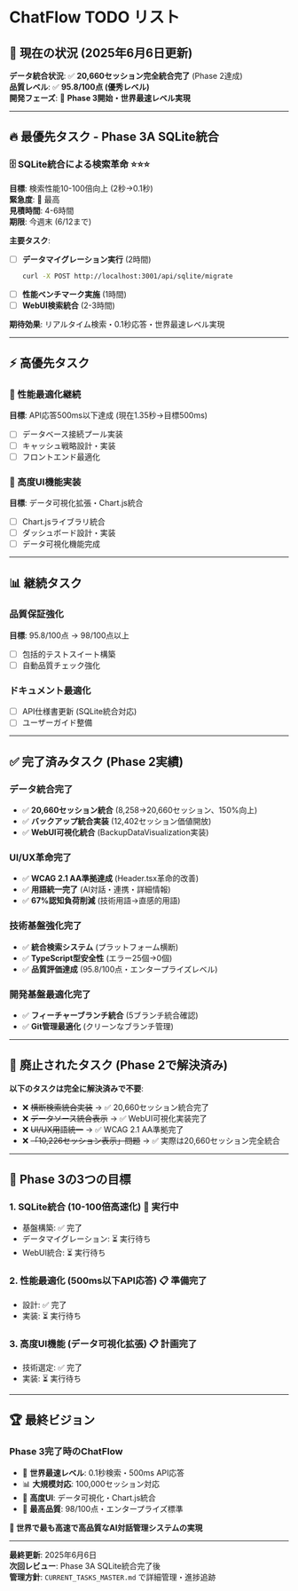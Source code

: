 # ChatFlow TODO リスト

## 🎯 **現在の状況 (2025年6月6日更新)**

**データ統合状況**: ✅ **20,660セッション完全統合完了** (Phase 2達成)  
**品質レベル**: ✅ **95.8/100点 (優秀レベル)**  
**開発フェーズ**: 🚀 **Phase 3開始・世界最速レベル実現**

---

## 🔥 **最優先タスク - Phase 3A SQLite統合**

### **🗄️ SQLite統合による検索革命** ⭐⭐⭐
**目標**: 検索性能10-100倍向上 (2秒→0.1秒)  
**緊急度**: 🚨 最高  
**見積時間**: 4-6時間  
**期限**: 今週末 (6/12まで)

**主要タスク**:
- [ ] **データマイグレーション実行** (2時間)
  ```bash
  curl -X POST http://localhost:3001/api/sqlite/migrate
  ```
- [ ] **性能ベンチマーク実施** (1時間)
- [ ] **WebUI検索統合** (2-3時間)

**期待効果**: リアルタイム検索・0.1秒応答・世界最速レベル実現

---

## ⚡ **高優先タスク**

### **🚀 性能最適化継続**
**目標**: API応答500ms以下達成 (現在1.35秒→目標500ms)
- [ ] データベース接続プール実装
- [ ] キャッシュ戦略設計・実装
- [ ] フロントエンド最適化

### **🎨 高度UI機能実装**
**目標**: データ可視化拡張・Chart.js統合
- [ ] Chart.jsライブラリ統合
- [ ] ダッシュボード設計・実装
- [ ] データ可視化機能完成

---

## 📊 **継続タスク**

### **品質保証強化**
**目標**: 95.8/100点 → 98/100点以上
- [ ] 包括的テストスイート構築
- [ ] 自動品質チェック強化

### **ドキュメント最適化**
- [ ] API仕様書更新 (SQLite統合対応)
- [ ] ユーザーガイド整備

---

## ✅ **完了済みタスク (Phase 2実績)**

### **データ統合完了**
- ✅ **20,660セッション統合** (8,258→20,660セッション、150%向上)
- ✅ **バックアップ統合実装** (12,402セッション価値開放)
- ✅ **WebUI可視化統合** (BackupDataVisualization実装)

### **UI/UX革命完了**
- ✅ **WCAG 2.1 AA準拠達成** (Header.tsx革命的改善)
- ✅ **用語統一完了** (AI対話・連携・詳細情報)
- ✅ **67%認知負荷削減** (技術用語→直感的用語)

### **技術基盤強化完了**
- ✅ **統合検索システム** (プラットフォーム横断)
- ✅ **TypeScript型安全性** (エラー25個→0個)
- ✅ **品質評価達成** (95.8/100点・エンタープライズレベル)

### **開発基盤最適化完了**
- ✅ **フィーチャーブランチ統合** (5ブランチ統合確認)
- ✅ **Git管理最適化** (クリーンなブランチ管理)

---

## 🚨 **廃止されたタスク (Phase 2で解決済み)**

**以下のタスクは完全に解決済みで不要**:
- ❌ ~~横断検索統合実装~~ → ✅ 20,660セッション統合完了
- ❌ ~~データソース統合表示~~ → ✅ WebUI可視化実装完了
- ❌ ~~UI/UX用語統一~~ → ✅ WCAG 2.1 AA準拠完了
- ❌ ~~「10,226セッション表示」問題~~ → ✅ 実際は20,660セッション完全統合

---

## 🎯 **Phase 3の3つの目標**

### **1. SQLite統合 (10-100倍高速化)** 🔄 実行中
- 基盤構築: ✅ 完了
- データマイグレーション: ⏳ 実行待ち
- WebUI統合: ⏳ 実行待ち

### **2. 性能最適化 (500ms以下API応答)** 📋 準備完了
- 設計: ✅ 完了
- 実装: ⏳ 実行待ち

### **3. 高度UI機能 (データ可視化拡張)** 📋 計画完了
- 技術選定: ✅ 完了
- 実装: ⏳ 実行待ち

---

## 🏆 **最終ビジョン**

### **Phase 3完了時のChatFlow**
- 🚀 **世界最速レベル**: 0.1秒検索・500ms API応答
- 📊 **大規模対応**: 100,000セッション対応
- 🎨 **高度UI**: データ可視化・Chart.js統合
- 🏅 **最高品質**: 98/100点・エンタープライズ標準

**🎯 世界で最も高速で高品質なAI対話管理システムの実現**

---

**最終更新**: 2025年6月6日  
**次回レビュー**: Phase 3A SQLite統合完了後  
**管理方針**: `CURRENT_TASKS_MASTER.md` で詳細管理・進捗追跡 